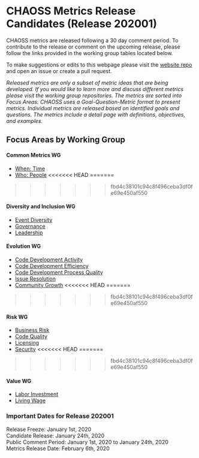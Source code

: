 # CHAOSS Metrics Release Candidates (Release 202001)

CHAOSS metrics are released following a 30 day comment period. To contribute to the release or comment on the upcoming release, please follow the links provided in the working group tables located below.

To make suggestions or edits to this webpage please visit the [website repo](https://github.com/chaoss/website) and open an issue or create a pull request.

*Released metrics are only a subset of metric ideas that are being developed. If you would like to learn more and discuss different metrics please visit the working group repositories. The metrics are sorted into Focus Areas. CHAOSS uses a Goal-Question-Metric format to present metrics. Individual metrics are released based on identified goals and questions. The metrics include a detail page with definitions, objectives, and examples.*  

## Focus Areas by Working Group
#### Common Metrics WG
* [When: Time](#user-content-focus-area---when:-time)
* [Who: People](#user-content-focus-area---who:-people)
<<<<<<< HEAD
=======

>>>>>>> fbd4c38101c94c8f496ceba3df0fe69e450af550
#### Diversity and Inclusion WG
* [Event Diversity](#user-content-focus-area---event-diversity)
* [Governance](#user-content-focus-area---governance)
* [Leadership](#user-content-focus-area---leadership)
#### Evolution WG
* [Code Development Activity](#user-content-focus-area---code-development-activity)
* [Code Development Efficiency](#user-content-focus-area---code-development-efficiency)
* [Code Development Process Quality](#user-content-focus-area---code-development-process-quality)
* [Issue Resolution](#user-content-focus-area---issue-resolution)
* [Community Growth](#user-content-focus-area---community-growth)
<<<<<<< HEAD
=======

>>>>>>> fbd4c38101c94c8f496ceba3df0fe69e450af550
#### Risk WG
* [Business Risk](#user-content-focus-area---business-risk)
* [Code Quality](#user-content-focus-area---code-quality)
* [Licensing](#user-content-focus-area---licensing)
* [Security](#user-content-focus-area---security)
<<<<<<< HEAD
=======

>>>>>>> fbd4c38101c94c8f496ceba3df0fe69e450af550
#### Value WG
* [Labor Investment](#user-content-focus-area---labor-investment)
* [Living Wage](#user-content-focus-area---living-wage)

### Important Dates for Release 202001
Release Freeze: January 1st, 2020  
Candidate Release: January 24th, 2020  
Public Comment Period: January 1st, 2020 to January 24th, 2020  
Metrics Release Date: February 6th, 2020  
